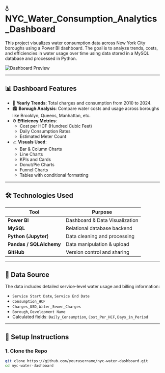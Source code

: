 # 💧NYC_Water_Consumption_Analytics_Dashboard

This project visualizes water consumption data across New York City boroughs using a Power BI dashboard. The goal is to analyze trends, costs, and efficiencies in water usage over time using data stored in a MySQL database and processed in Python.

![Dashboard Preview](./245cb761-c05e-4f86-8fc7-9c4270e45a8c.png)

---

## 📊 Dashboard Features

- 📅 **Yearly Trends**: Total charges and consumption from 2010 to 2024.
- 🏙️ **Borough Analysis**: Compare water costs and usage across boroughs like Brooklyn, Queens, Manhattan, etc.
- ⚙️ **Efficiency Metrics**:
  - Cost per HCF (Hundred Cubic Feet)
  - Daily Consumption Rates
  - Estimated Meter Count
- 📈 **Visuals Used**:
  - Bar & Column Charts
  - Line Charts
  - KPIs and Cards
  - Donut/Pie Charts
  - Funnel Charts
  - Tables with conditional formatting

---

## 🛠️ Technologies Used

| Tool           | Purpose                         |
|----------------|----------------------------------|
| **Power BI**   | Dashboard & Data Visualization  |
| **MySQL**      | Relational database backend     |
| **Python (Jupyter)** | Data cleaning and processing |
| **Pandas / SQLAlchemy** | Data manipulation & upload |
| **GitHub**     | Version control and sharing     |

---

## 🧪 Data Source

The data includes detailed service-level water usage and billing information:
- `Service Start Date`, `Service End Date`
- `Consumption_HCF`
- `Charges_USD`, `Water_Sewer_Charges`
- `Borough`, `Development Name`
- Calculated fields: `Daily_Consumption`, `Cost_Per_HCF`, `Days_in_Period`

---

## 🚀 Setup Instructions

### 1. Clone the Repo

```bash
git clone https://github.com/yourusername/nyc-water-dashboard.git
cd nyc-water-dashboard
